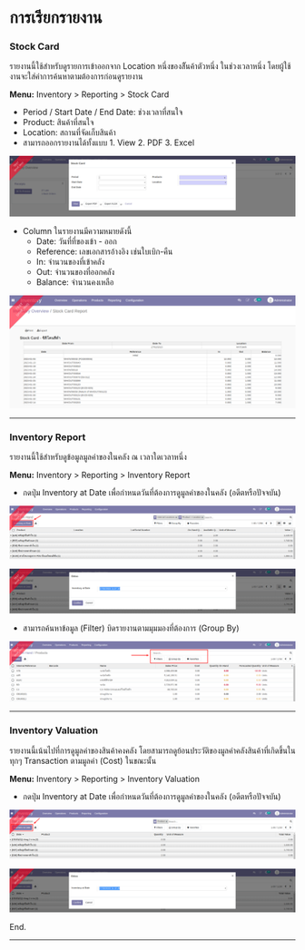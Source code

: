 # การเรียกรายงาน

### Stock Card

รายงานนี้ใช้สำหรับดูรายการเข้าออกจาก Location หนึ่งของสิันค้าตัวหนึ่ง ในช่วงเวลาหนึ่ง โดยผู้ใช้งานจะใส่ค่าการค้นหาตามต้องการก่อนดูรายงาน

**Menu:** Inventory > Reporting > Stock Card

* Period / Start Date / End Date: ช่วงเวลาที่สนใจ
* Product: สินค้าที่สนใจ
* Location: สถานที่จัดเก็บสินค้า
* สามารถออกรายงานได้ทั้งแบบ 1. View 2. PDF 3. Excel

![](img/stock_14.png)

* Column ในรายงานมีความหมายดังนี้
    * Date: วันที่ที่ของเข้า - ออก
    * Reference: เลขเอกสารอ้างอิง เช่นใบเบิก-คืน
    * In: จํานวนของที่เข้าคลัง
    * Out: จํานวนของที่ออกคลัง
    * Balance: จำนวนคงเหลือ

![](img/stock_15.png)

---

### Inventory Report

รายงานนี้ใช้สำหรับดูข้อมูลมูลค่าของในคลัง ณ เวลาใดเวลาหนึ่ง

**Menu:** Inventory > Reporting > Inventory Report

* กดปุ่ม Inventory at Date เพื่อกำหนดวันที่ต้องการดูมูลค่าของในคลัง (อดีตหรือปัจจบัน)

![](img/stock_16.png)

![](img/stock_17.png)

* สามารถค้นหาข้อมูล (Filter) บิดรายงานตามมุมมองที่ต้องการ (Group By)

![](img/stock_18.png)

---

### Inventory Valuation

รายงานนี้เน้นไปที่การดูมูลค่าของสินค้าคงคลัง โดยสามารถดูย้อนประวัติของมูลค่าคลังสินค้าที่เกิดขึ้นในทุกๆ Transaction ตามมูลค่า (Cost) ในขณะนั้น

**Menu:** Inventory > Reporting > Inventory Valuation

* กดปุ่ม Inventory at Date เพื่อกำหนดวันที่ต้องการดูมูลค่าของในคลัง (อดีตหรือปัจจบัน)

![](img/stock_19.png)

![](img/stock_20.png)

End.

---